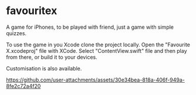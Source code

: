 # favouritex
A game for iPhones, to be played with friend, just a game with simple quizzes.

To use the game in you Xcode
clone the project locally.
Open the "Favourite X.xcodeproj" file with XCode.
Select "ContentView.swift" file and then play from there, or build it to your devices.


Customisation is also available.

https://github.com/user-attachments/assets/30e34bea-818a-406f-949a-8fe2c72a4f20



